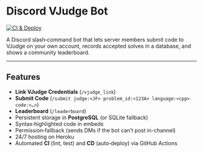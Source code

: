 # Discord VJudge Bot

[![CI & Deploy](https://github.com/<your-username>/<your-repo>/actions/workflows/ci.yml/badge.svg)](https://github.com/<your-username>/<your-repo>/actions)

A Discord slash‑command bot that lets server members submit code to VJudge on your own account, records accepted solves in a database, and shows a community leaderboard.

---

## Features

- **Link VJudge Credentials** (`/vjudge_link`)  
- **Submit Code** (`/submit judge:<JF> problem_id:<123A> language:<cpp> code:<…>`)  
- **Leaderboard** (`/leaderboard`)  
- Persistent storage in **PostgreSQL** (or SQLite fallback)  
- Syntax‑highlighted code in embeds  
- Permission‑fallback (sends DMs if the bot can’t post in-channel)  
- 24/7 hosting on Heroku  
- Automated **CI** (lint, test) and **CD** (auto‑deploy) via GitHub Actions  
